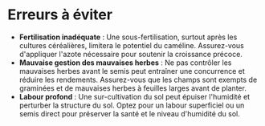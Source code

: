 # Erreurs à éviter

- **Fertilisation inadéquate** : Une sous-fertilisation, surtout après les cultures céréalières, limitera le potentiel du caméline. Assurez-vous d'appliquer l'azote nécessaire pour soutenir la croissance précoce.
- **Mauvaise gestion des mauvaises herbes** : Ne pas contrôler les mauvaises herbes avant le semis peut entraîner une concurrence et réduire les rendements. Assurez-vous que les champs sont exempts de graminées et de mauvaises herbes à feuilles larges avant de planter.
- **Labour profond** : Une sur-cultivation du sol peut épuiser l'humidité et perturber la structure du sol. Optez pour un labour superficiel ou un semis direct pour préserver la santé et le niveau d'humidité du sol.
